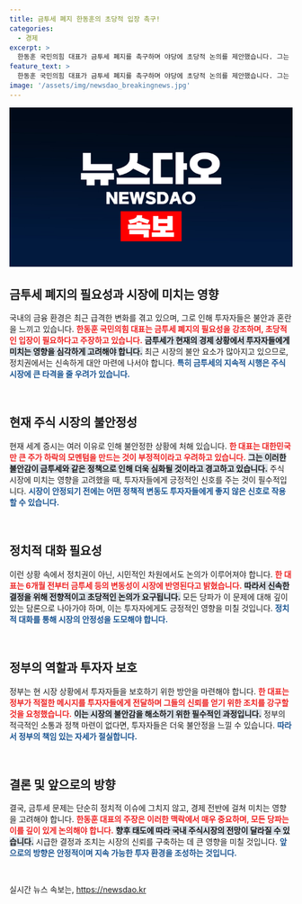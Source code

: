 ```yaml
---
title: 금투세 폐지 한동훈의 초당적 입장 촉구!
categories:
  - 경제
excerpt: >
  한동훈 국민의힘 대표가 금투세 폐지를 촉구하며 야당에 초당적 논의를 제안했습니다. 그는 국내 증시의 불안정성을 강조하며, 금투세 강행 시 퍼펙트 스톰을 초래할 수 있다고 경고했습니다. 클릭하고 이 드라마틱한 변화를 놓치지 마세요!
feature_text: >
  한동훈 국민의힘 대표가 금투세 폐지를 촉구하며 야당에 초당적 논의를 제안했습니다. 그는 국내 증시의 불안정성을 강조하며, 금투세 강행 시 퍼펙트 스톰을 초래할 수 있다고 경고했습니다. 클릭하고 이 드라마틱한 변화를 놓치지 마세요!
image: '/assets/img/newsdao_breakingnews.jpg'
---
```


<p><img src="/assets/img/newsdao_breakingnews.jpg" alt="flaretime 속보" /></p>

<h2 data-ke-size="size26">금투세 폐지의 필요성과 시장에 미치는 영향</h2>

<p data-ke-size="size16">국내의 금융 환경은 최근 급격한 변화를 겪고 있으며, 그로 인해 투자자들은 불안과 혼란을 느끼고 있습니다. <b><span style="color: #ee2323;">한동훈 국민의힘 대표는 금투세 폐지의 필요성을 강조하며, 초당적인 입장이 필요하다고 주장하고 있습니다.</span></b> <b><span style="background-color: #21538527;">금투세가 현재의 경제 상황에서 투자자들에게 미치는 영향을 심각하게 고려해야 합니다.</span></b> 최근 시장의 불안 요소가 많아지고 있으므로, 정치권에서는 신속하게 대안 마련에 나서야 합니다. <b><span style="color: #1a5490;">특히 금투세의 지속적 시행은 주식 시장에 큰 타격을 줄 우려가 있습니다.</span></b></p>

<p data-ke-size="size16">&nbsp;</p>

<h2 data-ke-size="size26">현재 주식 시장의 불안정성</h2>

<p data-ke-size="size16">현재 세계 증시는 여러 이유로 인해 불안정한 상황에 처해 있습니다. <b><span style="color: #ee2323;">한 대표는 대한민국만 큰 주가 하락의 모멘텀을 만드는 것이 부정적이라고 우려하고 있습니다.</span></b> <b><span style="background-color: #21538527;">그는 이러한 불안감이 금투세와 같은 정책으로 인해 더욱 심화될 것이라고 경고하고 있습니다.</span></b> 주식 시장에 미치는 영향을 고려했을 때, 투자자들에게 긍정적인 신호를 주는 것이 필수적입니다. <b><span style="color: #1a5490;">시장이 안정되기 전에는 어떤 정책적 변동도 투자자들에게 좋지 않은 신호로 작용할 수 있습니다.</span></b></p>

<p data-ke-size="size16">&nbsp;</p>

<h2 data-ke-size="size26">정치적 대화 필요성</h2>

<p data-ke-size="size16">이런 상황 속에서 정치권이 아닌, 시민적인 차원에서도 논의가 이루어져야 합니다. <b><span style="color: #ee2323;">한 대표는 6개월 전부터 금투세 등의 변동성이 시장에 반영된다고 밝혔습니다.</span></b> <b><span style="background-color: #21538527;">따라서 신속한 결정을 위해 전향적이고 초당적인 논의가 요구됩니다.</span></b> 모든 당파가 이 문제에 대해 깊이 있는 담론으로 나아가야 하며, 이는 투자자에게도 긍정적인 영향을 미칠 것입니다. <b><span style="color: #1a5490;">정치적 대화를 통해 시장의 안정성을 도모해야 합니다.</span></b></p>

<p data-ke-size="size16">&nbsp;</p>

<h2 data-ke-size="size26">정부의 역할과 투자자 보호</h2>

<p data-ke-size="size16">정부는 현 시장 상황에서 투자자들을 보호하기 위한 방안을 마련해야 합니다. <b><span style="color: #ee2323;">한 대표는 정부가 적절한 메시지를 투자자들에게 전달하며 그들의 신뢰를 얻기 위한 조치를 강구할 것을 요청했습니다.</span></b> <b><span style="background-color: #21538527;">이는 시장의 불안감을 해소하기 위한 필수적인 과정입니다.</span></b> 정부의 적극적인 소통과 정책 마련이 없다면, 투자자들은 더욱 불안정을 느낄 수 있습니다. <b><span style="color: #1a5490;">따라서 정부의 책임 있는 자세가 절실합니다.</span></b></p>

<p data-ke-size="size16">&nbsp;</p>

<h2 data-ke-size="size26">결론 및 앞으로의 방향</h2>

<p data-ke-size="size16">결국, 금투세 문제는 단순히 정치적 이슈에 그치지 않고, 경제 전반에 걸쳐 미치는 영향을 고려해야 합니다. <b><span style="color: #ee2323;">한동훈 대표의 주장은 이러한 맥락에서 매우 중요하며, 모든 당파는 이를 깊이 있게 논의해야 합니다.</span></b> <b><span style="background-color: #21538527;">향후 태도에 따라 국내 주식시장의 전망이 달라질 수 있습니다.</span></b> 시급한 결정과 조치는 시장의 신뢰를 구축하는 데 큰 영향을 미칠 것입니다. <b><span style="color: #1a5490;">앞으로의 방향은 안정적이며 지속 가능한 투자 환경을 조성하는 것입니다.</span></b></p>

<p data-ke-size="size16">&nbsp;</p>
실시간 뉴스 속보는, <a href="https://newsdao.kr" rel="dofollow">https://newsdao.kr</a>


